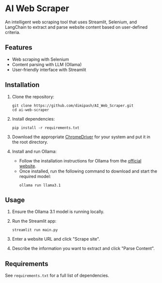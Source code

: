 # AI Web Scraper

An intelligent web scraping tool that uses Streamlit, Selenium, and LangChain to extract and parse website content based on user-defined criteria.

## Features

-   Web scraping with Selenium
-   Content parsing with LLM (Ollama)
-   User-friendly interface with Streamlit

## Installation

1. Clone the repository:

    ```
    git clone https://github.com/dimipash/AI_Web_Scraper.git
    cd ai-web-scraper
    ```

2. Install dependencies:

    ```
    pip install -r requirements.txt
    ```

3. Download the appropriate [ChromeDriver](https://developer.chrome.com/docs/chromedriver/downloads#chromedriver_1140573590) for your system and put it in the root directory.

4. Install and run Ollama:
    - Follow the installation instructions for Ollama from the [official website](https://ollama.ai/).
    - Once installed, run the following command to download and start the required model:
        ```
        ollama run llama3.1
        ```

## Usage

1. Ensure the Ollama 3.1 model is running locally.

2. Run the Streamlit app:

    ```
    streamlit run main.py
    ```

3. Enter a website URL and click "Scrape site".
4. Describe the information you want to extract and click "Parse Content".

## Requirements

See `requirements.txt` for a full list of dependencies.
